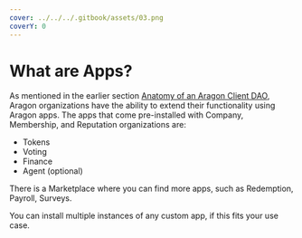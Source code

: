 ```yaml
---
cover: ../../../.gitbook/assets/03.png
coverY: 0
---
```


# What are Apps?

As mentioned in the earlier section [Anatomy of an Aragon Client DAO](../../../developers/tools/the-basics/the-aragon-client/anatomy.md), Aragon organizations have the ability to extend their functionality using Aragon apps. The apps that come pre-installed with Company, Membership, and Reputation organizations are:

* Tokens
* Voting
* Finance
* Agent (optional)

There is a Marketplace where you can find more apps, such as Redemption, Payroll, Surveys.

You can install multiple instances of any custom app, if this fits your use case.
